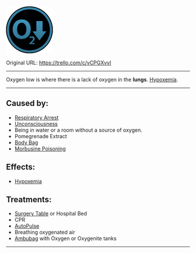 ![Affliction_Oxygen_Low.png\|200](./Oxygen%20Low%20-%20Attachments/6718845db30472d958dd7e6b.png)

Original URL: https://trello.com/c/vCPGXvvI

---

Oxygen low is where there is a lack of oxygen in the **lungs**. [Hypoxemia](../Blood/Hypoxemia.md).

---

## Caused by:

- [Respiratory Arrest](Respiratory%20Arrest.md)
- [Unconsciousness](../Head_Brain/Unconsciousness.md)
- Being in water or a room without a source of oxygen.
- Pomegrenade Extract
- [Body Bag](../Items/Body%20Bag.md)
- [Morbusine Poisoning](../Torso/Morbusine%20Poisoning.md)

## Effects:

- [Hypoxemia](../Blood/Hypoxemia.md)

## Treatments:

- [Surgery Table](../Items/Surgery%20Table.md) or Hospital Bed
- CPR
- [AutoPulse](../Items/AutoPulse.md)
- Breathing oxygenated air
- [Ambubag](../Items/Ambubag.md) with Oxygen or Oxygenite tanks

---

